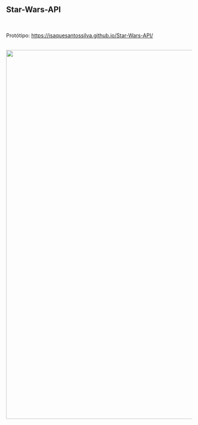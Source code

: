 ## Star-Wars-API

<br />

Protótipo: https://isaquesantossilva.github.io/Star-Wars-API/

<br />


<img alt="" width="1000" src="https://github.com/ZekaBoga/Star-Wars-API/blob/main/assets/images/sample.png">

